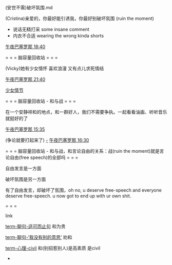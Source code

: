 
(安世不需)破坏氛围.md

(Cristina)亲爱的，你最好能引诱我，你最好别破坏氛围 (ruin the moment)

- 说话无精打采 some insane comment
- 内衣不合适 wearing the wrong kinda shorts

[午夜巴塞罗那 18:40](http://www.bilibili.com/video/av2065903/)


= = = 脑容量回收站 = = =

(Vicky)她有少女情怀 喜欢浪漫 又有点儿求死情结

[午夜巴塞罗那 21:40](http://www.bilibili.com/video/av2065903/)

[少女情节](https://twitter.com/Arianaworldupd2/status/861191647039803392)

= = = 脑容量回收站 - 和与战 = = =

在一个安静祥和的地点，和一群好人，我们不需要争执。一起看看油画、听听音乐就挺好的了

[午夜巴塞罗那 15:35](http://www.bilibili.com/video/av2065903/)

(争论就要打起来了)
[-](https://github.com/7900ms/000nottheater_deserted_systemlibrary/blob/master/supplementary/term-聊句-适可而止句.md)
[午夜巴塞罗那 16:30](http://www.bilibili.com/video/av2065903/)



= = = 脑容量回收站 - 和与战，和言论自由的关系：战(ruin the moment)就是言论自由(free speech)的全部吗 = = =

自由发言是一方面

破坏氛围是另一方面

有了自由发言，却破坏了氛围，oh no, u deserve free-speech and everyone deserve free-speech. u now got to end up with ur own shit.

= = =

link

[term-聊句-适可而止句](https://github.com/7900ms/000nottheater_deserted_systemlibrary/blob/master/supplementary/term-聊句-适可而止句.md) 和为贵

[term-聊句-‘我没有别的意思’](https://github.com/7900ms/000nottheater_deserted_systemlibrary/blob/master/supplementary/term-聊句-‘我没有别的意思’.md) 劝和

[term-心理-civil](https://github.com/7900ms/000nottheater_deserted_systemlibrary/blob/master/supplementary/term-心理-civil.md) 和(别招惹别人)是高素质 是civil



-
